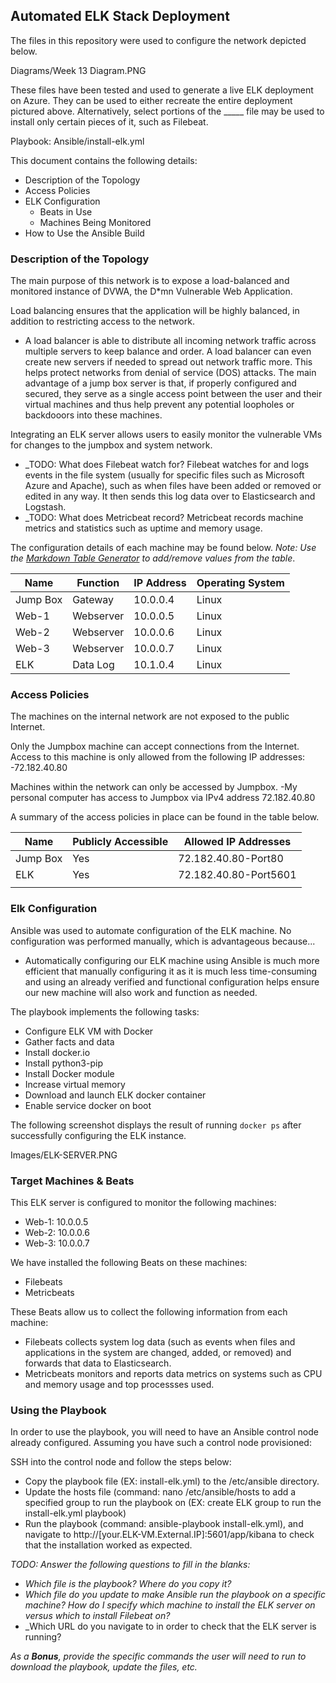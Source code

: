 ## Automated ELK Stack Deployment

The files in this repository were used to configure the network depicted below.

Diagrams/Week 13 Diagram.PNG

These files have been tested and used to generate a live ELK deployment on Azure. They can be used to either recreate the entire deployment pictured above. Alternatively, select portions of the _____ file may be used to install only certain pieces of it, such as Filebeat.

  Playbook: Ansible/install-elk.yml

This document contains the following details:
- Description of the Topology
- Access Policies
- ELK Configuration
  - Beats in Use
  - Machines Being Monitored
- How to Use the Ansible Build


### Description of the Topology

The main purpose of this network is to expose a load-balanced and monitored instance of DVWA, the D*mn Vulnerable Web Application.

Load balancing ensures that the application will be highly balanced, in addition to restricting access to the network.
- A load balancer is able to distribute all incoming network traffic across multiple servers to keep balance and order. A load balancer can even create new servers if needed to spread out network traffic more. This helps protect networks from denial of service (DOS) attacks. The main advantage of a jump box server is that, if properly configured and secured, they serve as a single access point between the user and their virtual machines and thus help prevent any potential loopholes or backdooors into these machines.

Integrating an ELK server allows users to easily monitor the vulnerable VMs for changes to the jumpbox and system network.
- _TODO: What does Filebeat watch for? Filebeat watches for and logs events in the file system (usually for specific files such as Microsoft Azure and Apache), such as when files have been added or removed or edited in any way. It then sends this log data over to Elasticsearch and Logstash.
- _TODO: What does Metricbeat record? Metricbeat records machine metrics and statistics such as uptime and memory usage.

The configuration details of each machine may be found below.
_Note: Use the [Markdown Table Generator](http://www.tablesgenerator.com/markdown_tables) to add/remove values from the table_.

| Name     | Function | IP Address | Operating System |
|----------|----------|------------|------------------|
| Jump Box | Gateway  | 10.0.0.4   | Linux            |
| Web-1    |Webserver | 10.0.0.5   | Linux            |
| Web-2    |Webserver | 10.0.0.6   | Linux            |
| Web-3    |Webserver | 10.0.0.7   | Linux            |
| ELK      | Data Log | 10.1.0.4   | Linux            |

### Access Policies

The machines on the internal network are not exposed to the public Internet. 

Only the Jumpbox machine can accept connections from the Internet. Access to this machine is only allowed from the following IP addresses:
-72.182.40.80

Machines within the network can only be accessed by Jumpbox.
-My personal computer has access to Jumpbox via IPv4 address 72.182.40.80

A summary of the access policies in place can be found in the table below.

| Name     | Publicly Accessible | Allowed IP Addresses |
|----------|---------------------|----------------------|
| Jump Box | Yes                 | 72.182.40.80-Port80  |
|   ELK    | Yes                 | 72.182.40.80-Port5601|
|          |                     |                      |

### Elk Configuration

Ansible was used to automate configuration of the ELK machine. No configuration was performed manually, which is advantageous because...
- Automatically configuring our ELK machine using Ansible is much more efficient that manually configuring it as it is much less time-consuming and using an already verified and functional configuration helps ensure our new machine will also work and function as needed.

The playbook implements the following tasks:
- Configure ELK VM with Docker
- Gather facts and data
- Install docker.io
- Install python3-pip
- Install Docker module
- Increase virtual memory
- Download and launch ELK docker container
- Enable service docker on boot

The following screenshot displays the result of running `docker ps` after successfully configuring the ELK instance.

Images/ELK-SERVER.PNG

### Target Machines & Beats
This ELK server is configured to monitor the following machines:
- Web-1: 10.0.0.5
- Web-2: 10.0.0.6
- Web-3: 10.0.0.7

We have installed the following Beats on these machines:
- Filebeats
- Metricbeats

These Beats allow us to collect the following information from each machine:
- Filebeats collects system log data (such as events when files and applications in the system are changed, added, or removed) and forwards that data to Elasticsearch.
- Metricbeats monitors and reports data metrics on systems such as CPU and memory usage and top processses used.

### Using the Playbook
In order to use the playbook, you will need to have an Ansible control node already configured. Assuming you have such a control node provisioned: 

SSH into the control node and follow the steps below:
- Copy the playbook file (EX: install-elk.yml) to the /etc/ansible directory.
- Update the hosts file (command: nano /etc/ansible/hosts to add a specified group to run the playbook on (EX: create ELK group to run the install-elk.yml playbook)
- Run the playbook (command: ansible-playbook install-elk.yml), and navigate to http://[your.ELK-VM.External.IP]:5601/app/kibana to check that the installation worked as expected.

_TODO: Answer the following questions to fill in the blanks:_
- _Which file is the playbook? Where do you copy it?_
- _Which file do you update to make Ansible run the playbook on a specific machine? How do I specify which machine to install the ELK server on versus which to install Filebeat on?_
- _Which URL do you navigate to in order to check that the ELK server is running?

_As a **Bonus**, provide the specific commands the user will need to run to download the playbook, update the files, etc._
